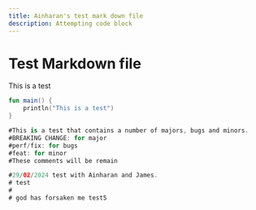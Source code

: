 ```yaml
---
title: Ainharan's test mark down file
description: Attempting code block
---
```

# Test Markdown file

This is a test

```kotlin
fun main() {
    println("This is a test")
}

#This is a test that contains a number of majors, bugs and minors. 
#BREAKING CHANGE: for major
#perf/fix: for bugs
#feat: for minor
#These comments will be remain

#29/02/2024 test with Ainharan and James. 
# test 
#
# god has forsaken me test5
```
